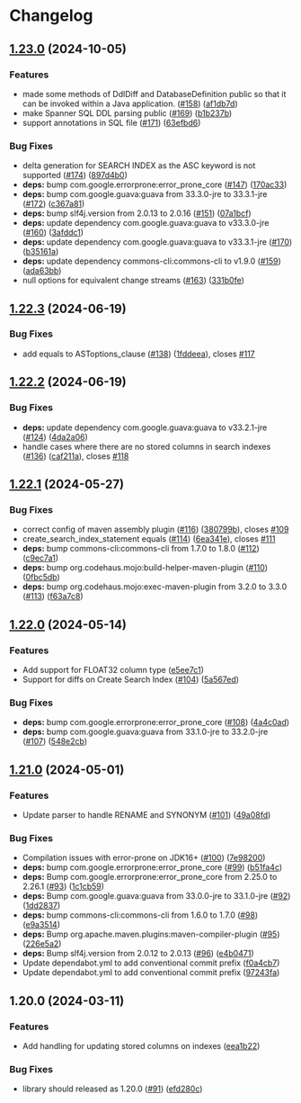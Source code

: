# Changelog

## [1.23.0](https://github.com/cloudspannerecosystem/spanner-schema-diff-tool/compare/v1.22.3...v1.23.0) (2024-10-05)


### Features

* made some methods of DdlDiff and DatabaseDefinition public so that it can be invoked within a Java application. ([#158](https://github.com/cloudspannerecosystem/spanner-schema-diff-tool/issues/158)) ([af1db7d](https://github.com/cloudspannerecosystem/spanner-schema-diff-tool/commit/af1db7dd4ee2ba962604c5cea1b0e8f73dc04d1f))
* make Spanner SQL DDL parsing public ([#169](https://github.com/cloudspannerecosystem/spanner-schema-diff-tool/issues/169)) ([b1b237b](https://github.com/cloudspannerecosystem/spanner-schema-diff-tool/commit/b1b237b32661a269f43d211baf5252c8362aa9d4))
* support annotations in SQL file ([#171](https://github.com/cloudspannerecosystem/spanner-schema-diff-tool/issues/171)) ([63efbd6](https://github.com/cloudspannerecosystem/spanner-schema-diff-tool/commit/63efbd654ebeccecf15ec9f9ed6c9b041f296803))


### Bug Fixes

* delta generation for SEARCH INDEX as the ASC keyword is not supported ([#174](https://github.com/cloudspannerecosystem/spanner-schema-diff-tool/issues/174)) ([897d4b0](https://github.com/cloudspannerecosystem/spanner-schema-diff-tool/commit/897d4b05030ccd41ae51c8cff377e9d70696b0e4))
* **deps:** bump com.google.errorprone:error_prone_core ([#147](https://github.com/cloudspannerecosystem/spanner-schema-diff-tool/issues/147)) ([170ac33](https://github.com/cloudspannerecosystem/spanner-schema-diff-tool/commit/170ac3375a94c09a6a8788ec7f24eeacbb89d78b))
* **deps:** bump com.google.guava:guava from 33.3.0-jre to 33.3.1-jre ([#172](https://github.com/cloudspannerecosystem/spanner-schema-diff-tool/issues/172)) ([c367a81](https://github.com/cloudspannerecosystem/spanner-schema-diff-tool/commit/c367a81502caffd893c05763945e61e984d24349))
* **deps:** bump slf4j.version from 2.0.13 to 2.0.16 ([#151](https://github.com/cloudspannerecosystem/spanner-schema-diff-tool/issues/151)) ([07a1bcf](https://github.com/cloudspannerecosystem/spanner-schema-diff-tool/commit/07a1bcf15519ebfce0eb9a2fd3147874cff44d50))
* **deps:** update dependency com.google.guava:guava to v33.3.0-jre ([#160](https://github.com/cloudspannerecosystem/spanner-schema-diff-tool/issues/160)) ([3afddc1](https://github.com/cloudspannerecosystem/spanner-schema-diff-tool/commit/3afddc10e5fd14f6a88dc805a7877dba8ab9e892))
* **deps:** update dependency com.google.guava:guava to v33.3.1-jre ([#170](https://github.com/cloudspannerecosystem/spanner-schema-diff-tool/issues/170)) ([b35161a](https://github.com/cloudspannerecosystem/spanner-schema-diff-tool/commit/b35161a35fa6c7983c596067cb5ac7eb4472efcb))
* **deps:** update dependency commons-cli:commons-cli to v1.9.0 ([#159](https://github.com/cloudspannerecosystem/spanner-schema-diff-tool/issues/159)) ([ada63bb](https://github.com/cloudspannerecosystem/spanner-schema-diff-tool/commit/ada63bbfd0e17d810de12cc207d2d8b790a81be6))
* null options for equivalent change streams ([#163](https://github.com/cloudspannerecosystem/spanner-schema-diff-tool/issues/163)) ([331b0fe](https://github.com/cloudspannerecosystem/spanner-schema-diff-tool/commit/331b0fe79a315acf5ddfd52faf9c11a6920d5b0f))

## [1.22.3](https://github.com/cloudspannerecosystem/spanner-schema-diff-tool/compare/v1.22.2...v1.22.3) (2024-06-19)


### Bug Fixes

* add equals to ASToptions_clause ([#138](https://github.com/cloudspannerecosystem/spanner-schema-diff-tool/issues/138)) ([1fddeea](https://github.com/cloudspannerecosystem/spanner-schema-diff-tool/commit/1fddeeab8b921eb4de73788022288886c6dd39fe)), closes [#117](https://github.com/cloudspannerecosystem/spanner-schema-diff-tool/issues/117)

## [1.22.2](https://github.com/cloudspannerecosystem/spanner-schema-diff-tool/compare/v1.22.1...v1.22.2) (2024-06-19)


### Bug Fixes

* **deps:** update dependency com.google.guava:guava to v33.2.1-jre ([#124](https://github.com/cloudspannerecosystem/spanner-schema-diff-tool/issues/124)) ([4da2a06](https://github.com/cloudspannerecosystem/spanner-schema-diff-tool/commit/4da2a06a0bd458ac725a3faf3974e9a9294f016f))
* handle cases where there are no stored columns in search indexes ([#136](https://github.com/cloudspannerecosystem/spanner-schema-diff-tool/issues/136)) ([caf211a](https://github.com/cloudspannerecosystem/spanner-schema-diff-tool/commit/caf211ac4e869567315da7b9472f5692a316f977)), closes [#118](https://github.com/cloudspannerecosystem/spanner-schema-diff-tool/issues/118)

## [1.22.1](https://github.com/cloudspannerecosystem/spanner-schema-diff-tool/compare/v1.22.0...v1.22.1) (2024-05-27)


### Bug Fixes

* correct config of maven assembly plugin ([#116](https://github.com/cloudspannerecosystem/spanner-schema-diff-tool/issues/116)) ([380799b](https://github.com/cloudspannerecosystem/spanner-schema-diff-tool/commit/380799bb65c7e9f299a3570f831eeb31d01f09eb)), closes [#109](https://github.com/cloudspannerecosystem/spanner-schema-diff-tool/issues/109)
* create_search_index_statement equals ([#114](https://github.com/cloudspannerecosystem/spanner-schema-diff-tool/issues/114)) ([6ea341e](https://github.com/cloudspannerecosystem/spanner-schema-diff-tool/commit/6ea341e0ad24448048835dc0fc0548be811796c2)), closes [#111](https://github.com/cloudspannerecosystem/spanner-schema-diff-tool/issues/111)
* **deps:** bump commons-cli:commons-cli from 1.7.0 to 1.8.0 ([#112](https://github.com/cloudspannerecosystem/spanner-schema-diff-tool/issues/112)) ([c9ec7a1](https://github.com/cloudspannerecosystem/spanner-schema-diff-tool/commit/c9ec7a1fb2f5be59f72c09cb3f8c0dedafaca7ed))
* **deps:** bump org.codehaus.mojo:build-helper-maven-plugin ([#110](https://github.com/cloudspannerecosystem/spanner-schema-diff-tool/issues/110)) ([0fbc5db](https://github.com/cloudspannerecosystem/spanner-schema-diff-tool/commit/0fbc5db72812bf462c1541545aba893d98b58b61))
* **deps:** bump org.codehaus.mojo:exec-maven-plugin from 3.2.0 to 3.3.0 ([#113](https://github.com/cloudspannerecosystem/spanner-schema-diff-tool/issues/113)) ([f63a7c8](https://github.com/cloudspannerecosystem/spanner-schema-diff-tool/commit/f63a7c846fa009c247d814e5d3a85d94edc60ebb))

## [1.22.0](https://github.com/cloudspannerecosystem/spanner-schema-diff-tool/compare/v1.21.0...v1.22.0) (2024-05-14)


### Features

* Add support for FLOAT32 column type ([e5ee7c1](https://github.com/cloudspannerecosystem/spanner-schema-diff-tool/commit/e5ee7c15f5e0b07ad03ea73e3edf1c598d956e75))
* Support for diffs on Create Search Index ([#104](https://github.com/cloudspannerecosystem/spanner-schema-diff-tool/issues/104)) ([5a567ed](https://github.com/cloudspannerecosystem/spanner-schema-diff-tool/commit/5a567ed6abf3f3ba5e0beb33a50d793162c06f28))


### Bug Fixes

* **deps:** bump com.google.errorprone:error_prone_core ([#108](https://github.com/cloudspannerecosystem/spanner-schema-diff-tool/issues/108)) ([4a4c0ad](https://github.com/cloudspannerecosystem/spanner-schema-diff-tool/commit/4a4c0adabc9f0f5994bfa71f8fe3a233fd563f5f))
* **deps:** bump com.google.guava:guava from 33.1.0-jre to 33.2.0-jre ([#107](https://github.com/cloudspannerecosystem/spanner-schema-diff-tool/issues/107)) ([548e2cb](https://github.com/cloudspannerecosystem/spanner-schema-diff-tool/commit/548e2cb5552f4a7f0d7a1ec00d8493dd972c0347))

## [1.21.0](https://github.com/cloudspannerecosystem/spanner-schema-diff-tool/compare/v1.20.0...v1.21.0) (2024-05-01)


### Features

* Update parser to handle RENAME and SYNONYM ([#101](https://github.com/cloudspannerecosystem/spanner-schema-diff-tool/issues/101)) ([49a08fd](https://github.com/cloudspannerecosystem/spanner-schema-diff-tool/commit/49a08fda9f2359027256c345708c6e7819cc7607))


### Bug Fixes

* Compilation issues with error-prone on JDK16+ ([#100](https://github.com/cloudspannerecosystem/spanner-schema-diff-tool/issues/100)) ([7e98200](https://github.com/cloudspannerecosystem/spanner-schema-diff-tool/commit/7e9820066cd2478ac73a348483c952c99780b3c3))
* **deps:** bump com.google.errorprone:error_prone_core ([#99](https://github.com/cloudspannerecosystem/spanner-schema-diff-tool/issues/99)) ([b51fa4c](https://github.com/cloudspannerecosystem/spanner-schema-diff-tool/commit/b51fa4c613e95049b32ca63233d1438abe4ab030))
* **deps:** Bump com.google.errorprone:error_prone_core from 2.25.0 to 2.26.1 ([#93](https://github.com/cloudspannerecosystem/spanner-schema-diff-tool/issues/93)) ([1c1cb59](https://github.com/cloudspannerecosystem/spanner-schema-diff-tool/commit/1c1cb59b489391e82b764f7a29c519a9c492cde3))
* **deps:** Bump com.google.guava:guava from 33.0.0-jre to 33.1.0-jre ([#92](https://github.com/cloudspannerecosystem/spanner-schema-diff-tool/issues/92)) ([1dd2837](https://github.com/cloudspannerecosystem/spanner-schema-diff-tool/commit/1dd2837b69534fc4d94af8cdafac2ca53035563d))
* **deps:** bump commons-cli:commons-cli from 1.6.0 to 1.7.0 ([#98](https://github.com/cloudspannerecosystem/spanner-schema-diff-tool/issues/98)) ([e9a3514](https://github.com/cloudspannerecosystem/spanner-schema-diff-tool/commit/e9a35148362fbf380909f3e69d750185809b2c92))
* **deps:** Bump org.apache.maven.plugins:maven-compiler-plugin ([#95](https://github.com/cloudspannerecosystem/spanner-schema-diff-tool/issues/95)) ([226e5a2](https://github.com/cloudspannerecosystem/spanner-schema-diff-tool/commit/226e5a2880a736339b9080690190bbfed8daa4da))
* **deps:** Bump slf4j.version from 2.0.12 to 2.0.13 ([#96](https://github.com/cloudspannerecosystem/spanner-schema-diff-tool/issues/96)) ([e4b0471](https://github.com/cloudspannerecosystem/spanner-schema-diff-tool/commit/e4b047185df82452a999c32e62d135084fa75b0c))
* Update dependabot.yml to add conventional commit prefix ([f0a4cb7](https://github.com/cloudspannerecosystem/spanner-schema-diff-tool/commit/f0a4cb77f81ece7cef76cdc4fc3b8c85115c76d8))
* Update dependabot.yml to add conventional commit prefix ([97243fa](https://github.com/cloudspannerecosystem/spanner-schema-diff-tool/commit/97243fa3952f344231ad30dff15ba14af8dc40b3))

## 1.20.0 (2024-03-11)


### Features

* Add handling for updating stored columns on indexes ([eea1b22](https://github.com/cloudspannerecosystem/spanner-schema-diff-tool/commit/eea1b222f1532b942c2b31b1377d4eba090e5c86))


### Bug Fixes

* library should released as 1.20.0 ([#91](https://github.com/cloudspannerecosystem/spanner-schema-diff-tool/issues/91)) ([efd280c](https://github.com/cloudspannerecosystem/spanner-schema-diff-tool/commit/efd280cc64d217443d8a19660aec8677339da65e))
